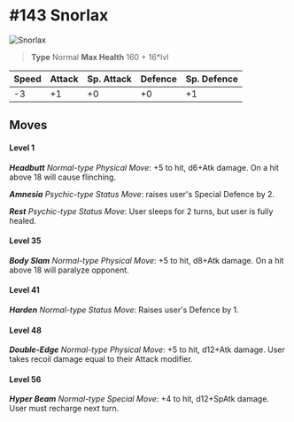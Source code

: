 # #143 Snorlax


![Snorlax](https://img.pokemondb.net/sprites/home/normal/1x/snorlax.png)

> **Type** Normal
> **Max Health** 160 + 16\*lvl

| Speed | Attack | Sp. Attack | Defence | Sp. Defence |
| ----- | ------ | ---------- | ------- | ----------- |
| -3 | +1 | +0 | +0 | +1 |

## Moves
#### Level 1

***Headbutt** Normal-type Physical Move*: +5 to hit, d6+Atk damage. On a hit above 18 will cause flinching.

***Amnesia** Psychic-type Status Move*: raises user's Special Defence by 2.

***Rest** Psychic-type Status Move*: User sleeps for 2 turns, but user is fully healed.
#### Level 35

***Body Slam** Normal-type Physical Move*: +5 to hit, d8+Atk damage. On a hit above 18 will paralyze opponent.
#### Level 41

***Harden** Normal-type Status Move*: Raises user's Defence by 1.
#### Level 48

***Double-Edge** Normal-type Physical Move*: +5 to hit, d12+Atk damage. User takes recoil damage equal to their Attack modifier.
#### Level 56

***Hyper Beam** Normal-type Special Move*: +4 to hit, d12+SpAtk damage. User must recharge next turn.


